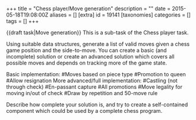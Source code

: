 +++
title = "Chess player/Move generation"
description = ""
date = 2015-05-18T19:08:00Z
aliases = []
[extra]
id = 19141
[taxonomies]
categories = []
tags = []
+++

{{draft task|Move generation}} This is a sub-task of the Chess player task.

Using suitable data structures, generate a list of valid moves given a chess game position and the side-to-move. You can create a basic (and incomplete) solution or create an advanced solution which covers all possible moves and depends on tracking more of the game state.

Basic implementation:
#Moves based on piece type
#Promotion to queen
#Allow resignation 
More advanced/full implementation:
#Castling (not through check) 
#En-passant capture
#All promotions
#Move legality for moving in/out of check 
#Draw by repetition and 50-move rule

Describe how complete your solution is, and try to create a self-contained component which could be used by a complete chess program.
